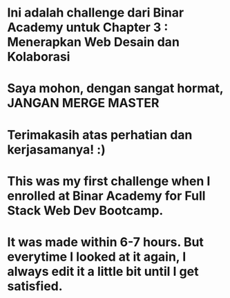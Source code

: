 # Ini adalah challenge dari Binar Academy untuk Chapter 3 : Menerapkan Web Desain dan Kolaborasi
# Saya mohon, dengan sangat hormat, JANGAN MERGE MASTER
# Terimakasih atas perhatian dan kerjasamanya! :)
#
#
# This was my first challenge when I enrolled at Binar Academy for Full Stack Web Dev Bootcamp.
# It was made within 6-7 hours. But everytime I looked at it again, I always edit it a little bit until I get satisfied.
